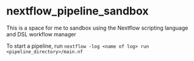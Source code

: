 # nextflow_pipeline_sandbox

This is a space for me to sandbox using the Nextflow scripting language and DSL workflow manager

To start a pipeline, run `nextflow -log <name of log> run <pipeline_directory>/main.nf`
